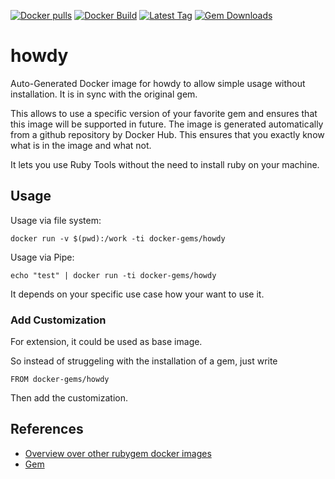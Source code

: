 [![Docker pulls](https://img.shields.io/docker/pulls/rubygem/howdy.svg)](https://hub.docker.com/r/rubygem/howdy/)
[![Docker Build](https://img.shields.io/docker/automated/rubygem/howdy.svg)](https://hub.docker.com/r/rubygem/howdy/)
[![Latest Tag](https://img.shields.io/github/tag/docker-rubygem/howdy.svg)](https://hub.docker.com/r/rubygem/howdy/)
[![Gem Downloads](https://img.shields.io/gem/dt/howdy.svg)](https://rubygems.org/gems/howdy/)
# howdy

Auto-Generated Docker image for howdy to allow simple usage without installation.
It is in sync with the original gem.

This allows to use a specific version of your favorite gem and ensures that this image will be supported in future.
The image is generated automatically from a github repository by Docker Hub.
This ensures that you exactly know what is in the image and what not.

It lets you use Ruby Tools without the need to install ruby on your machine.

## Usage

Usage via file system:

`docker run -v $(pwd):/work -ti docker-gems/howdy`

Usage via Pipe:

`echo "test" | docker run -ti docker-gems/howdy`

It depends on your specific use case how your want to use it.

### Add Customization

For extension, it could be used as base image.

So instead of struggeling with the installation of a gem, just write

`FROM docker-gems/howdy`

Then add the customization.

## References

 - [Overview over other rubygem docker images](https://github.com/thinkbot/docker-rubygem)
 - [Gem](https://rubygems.org/gems/howdy/)
